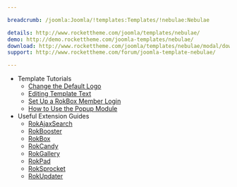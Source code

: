 ```yaml
---

breadcrumb: /joomla:Joomla/!templates:Templates/!nebulae:Nebulae

details: http://www.rockettheme.com/joomla/templates/nebulae/
demo: http://demo.rockettheme.com/joomla-templates/nebulae/
download: http://www.rockettheme.com/joomla/templates/nebulae/modal/downloads
support: http://www.rockettheme.com/forum/joomla-template-nebulae/

---
```


* Template Tutorials
    * [Change the Default Logo](../../basic/how_to_edit_the_logo.md)
    * [Editing Template Text](../../basic/how_to_edit_template_text.md)
    * [Set Up a RokBox Member Login](../../basic/how_to_set_up_a_rokbox_member_login.md)
    * [How to Use the Popup Module](../../basic/how_to_use_popup_module.md)
* Useful Extension Guides
    * [RokAjaxSearch](../../extensions/rokajaxsearch/)
    * [RokBooster](../../extensions/rokbooster/)
    * [RokBox](../../extensions/rokbox/)
    * [RokCandy](../../extensions/rokcandy)
    * [RokGallery](../../extensions/rokgallery/)
    * [RokPad](../../extensions/rokpad/)
    * [RokSprocket](../../extensions/roksprocket/)
    * [RokUpdater](../../extensions/rokupdater/)